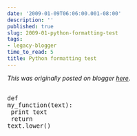 ```yaml
---
date: '2009-01-09T06:06:00.001-08:00'
description: ''
published: true
slug: 2009-01-python-formatting-test
tags:
- legacy-blogger
time_to_read: 5
title: Python formatting test
---
```


*This was originally posted on blogger [here](https://pydanny.blogspot.com/2009/01/python-formatting-test.html)*.<pre class="py" name="code"><br />def my_function(text):<br />  print text<br />  return text.lower()<br /></pre>
